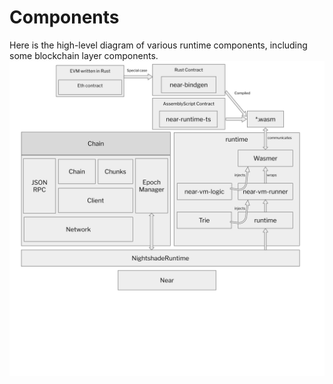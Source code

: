 # Components

Here is the high-level diagram of various runtime components, including some blockchain layer components.
<img src="../../images/runtime_architecture.svg" />
